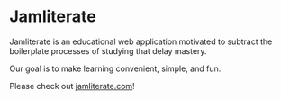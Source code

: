 <h1>Jamliterate</h1>

Jamliterate is an educational web application motivated to subtract the boilerplate processes 
of studying that delay mastery.

Our goal is to make learning convenient, simple, and fun.

Please check out [jamliterate.com](https://jamliterate.com)!
